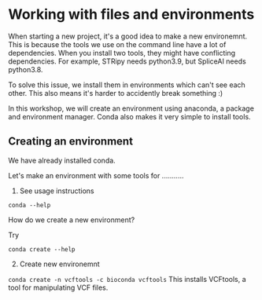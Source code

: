 # Working with files and environments

When starting a new project, it's a good idea to make a new environemnt. This is because the tools we use on the command line have a lot of dependencies. When you install two tools, they might have conflicting dependencies. For example, STRipy needs python3.9, but SpliceAI needs python3.8.

To solve this issue, we install them in environments which can't see each other. This also means it's harder to accidently break something :)

In this workshop, we will create an environment using anaconda, a package and environment manager. Conda also makes it very simple to install tools.

## Creating an environment

We have already installed conda.

Let's make an environment with some tools for ...........

1. See usage instructions

```conda --help```

How do we create a new environment?

Try

```conda create --help```

2. Create new environemnt

```conda create -n vcftools -c bioconda vcftools```
This installs VCFtools, a tool for manipulating VCF files.
